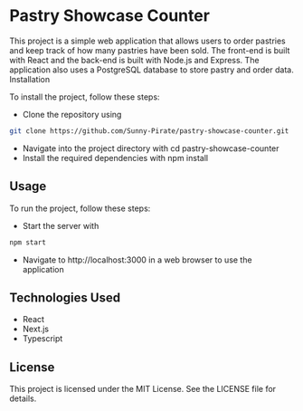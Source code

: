 # Pastry Showcase Counter

This project is a simple web application that allows users to order pastries and keep track of how many pastries have been sold. The front-end is built with React and the back-end is built with Node.js and Express. The application also uses a PostgreSQL database to store pastry and order data.
Installation

To install the project, follow these steps:

* Clone the repository using

```bash 
git clone https://github.com/Sunny-Pirate/pastry-showcase-counter.git
```
* Navigate into the project directory with cd pastry-showcase-counter
* Install the required dependencies with npm install

## Usage

To run the project, follow these steps:

* Start the server with 
```bash
npm start
```
* Navigate to http://localhost:3000 in a web browser to use the application

## Technologies Used

* React
* Next.js
* Typescript

## License

This project is licensed under the MIT License. See the LICENSE file for details.
